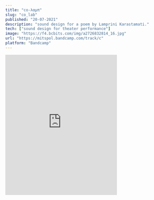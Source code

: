```yaml
---
title: "c​ο​-​λ​α​μ​π" 
slug: "co_lab"
published: "20-07-2021"
description: "sound design for a poem by Lamprini Karastamati."
tech: ["sound design for theater performance"]
image: "https://f4.bcbits.com/img/a2726832814_16.jpg"
url: "https://mitspol.bandcamp.com/track/c"
platform: "Bandcamp"
---
```


<iframe style="border: 0; width: 350px; height: 442px;" src="https://bandcamp.com/EmbeddedPlayer/track=2351376880/size=large/bgcol=ffffff/linkcol=63b2cc/tracklist=false/transparent=true/" seamless><a href="https://mitspol.bandcamp.com/track/c">cο-λαμπ by λαμπ+μιτς</a></iframe>